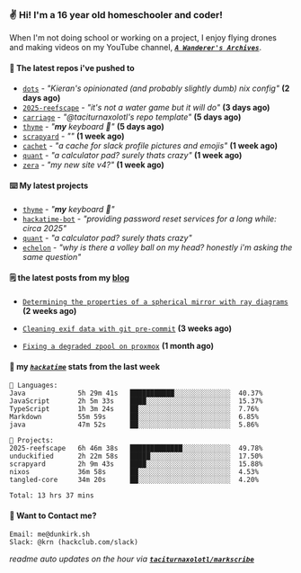 ### ✌️ Hi! I'm a 16 year old homeschooler and coder!

When I'm not doing school or working on a project, I enjoy flying drones and making videos on my YouTube channel, [**_`A Wanderer's Archives`_**](https://youtube.com/@wanderer.archives).

#### 👷 The latest repos i've pushed to

- [`dots`](https://github.com/taciturnaxolotl/dots) - _"Kieran's opinionated (and probably slightly dumb) nix config"_ **(2 days ago)**
- [`2025-reefscape`](https://github.com/df1317/2025-reefscape) - _"it's not a water game but it will do"_ **(3 days ago)**
- [`carriage`](https://github.com/taciturnaxolotl/carriage) - _"@taciturnaxolotl's repo template"_ **(5 days ago)**
- [`thyme`](https://github.com/taciturnaxolotl/thyme) - _"**my** keyboard 🫶"_ **(5 days ago)**
- [`scrapyard`](https://github.com/hackclub/scrapyard) - _""_ **(1 week ago)**
- [`cachet`](https://github.com/taciturnaxolotl/cachet) - _"a cache for slack profile pictures and emojis"_ **(1 week ago)**
- [`quant`](https://github.com/taciturnaxolotl/quant) - _"a calculator pad? surely thats crazy"_ **(1 week ago)**
- [`zera`](https://github.com/taciturnaxolotl/zera) - _"my new site v4?"_ **(1 week ago)**

#### ⌨️ My latest projects

- [`thyme`](https://github.com/taciturnaxolotl/thyme) - _"**my** keyboard 🫶"_
- [`hackatime-bot`](https://github.com/taciturnaxolotl/hackatime-bot) - _"providing password reset services for a long while: circa 2025"_
- [`quant`](https://github.com/taciturnaxolotl/quant) - _"a calculator pad? surely thats crazy"_
- [`echelon`](https://github.com/taciturnaxolotl/echelon) - _"why is there a volley ball on my head? honestly i'm asking the same question"_

#### 🗒️ the latest posts from my [blog](https://dunkirk.sh)

- [`Determining the properties of a spherical mirror with ray diagrams`](https://dunkirk.sh/blog/spherical-ray-diagrams/) **(2 weeks ago)**

- [`Cleaning exif data with git pre-commit`](https://dunkirk.sh/blog/remove-exif-git-hook/) **(3 weeks ago)**

- [`Fixing a degraded zpool on proxmox`](https://dunkirk.sh/blog/degraded-zpool-proxmox/) **(1 month ago)**



#### 📡 my [_`hackatime`_](https://waka.hackclub.com) stats from the last week

```text
💾 Languages:
Java             5h 29m 41s   ███████████░░░░░░░░░░░░░░  40.37%
JavaScript       2h 5m 33s    ████░░░░░░░░░░░░░░░░░░░░░  15.37%
TypeScript       1h 3m 24s    ██░░░░░░░░░░░░░░░░░░░░░░░  7.76%
Markdown         55m 59s      ██░░░░░░░░░░░░░░░░░░░░░░░  6.85%
java             47m 52s      ██░░░░░░░░░░░░░░░░░░░░░░░  5.86%

💼 Projects:
2025-reefscape   6h 46m 38s   █████████████░░░░░░░░░░░░  49.78%
unduckified      2h 22m 58s   █████░░░░░░░░░░░░░░░░░░░░  17.50%
scrapyard        2h 9m 43s    ████░░░░░░░░░░░░░░░░░░░░░  15.88%
nixos            36m 58s      ██░░░░░░░░░░░░░░░░░░░░░░░  4.53%
tangled-core     34m 20s      ██░░░░░░░░░░░░░░░░░░░░░░░  4.20%

Total: 13 hrs 37 mins
```

#### 📮 Want to Contact me?

```text
Email: me@dunkirk.sh
Slack: @krn (hackclub.com/slack)
```

_readme auto updates on the hour via [**`taciturnaxolotl/markscribe`**](https://github.com/taciturnaxolotl/markscribe)_

